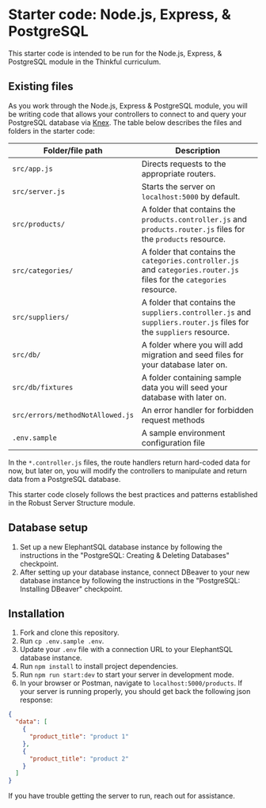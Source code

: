 # Starter code: Node.js, Express, & PostgreSQL

This starter code is intended to be run for the Node.js, Express, & PostgreSQL module in the Thinkful curriculum.

## Existing files

As you work through the Node.js, Express & PostgreSQL module, you will be writing code that allows your controllers to connect to and query your PostgreSQL database via [Knex](http://knexjs.org/). The table below describes the files and folders in the starter code:

| Folder/file path                 | Description                                                                                                           |
| -------------------------------- | --------------------------------------------------------------------------------------------------------------------- |
| `src/app.js`                     | Directs requests to the appropriate routers.                                                                          |
| `src/server.js`                  | Starts the server on `localhost:5000` by default.                                                                     |
| `src/products/`                  | A folder that contains the `products.controller.js` and `products.router.js` files for the `products` resource.       |
| `src/categories/`                | A folder that contains the `categories.controller.js` and `categories.router.js` files for the `categories` resource. |
| `src/suppliers/`                 | A folder that contains the `suppliers.controller.js` and `suppliers.router.js` files for the `suppliers` resource.    |
| `src/db/`                        | A folder where you will add migration and seed files for your database later on.                                      |
| `src/db/fixtures`                | A folder containing sample data you will seed your database with later on.                                            |
| `src/errors/methodNotAllowed.js` | An error handler for forbidden request methods                                                                        |
| `.env.sample`                    | A sample environment configuration file                                                                               |

In the `*.controller.js` files, the route handlers return hard-coded data for now, but later on, you will modify the controllers to manipulate and return data from a PostgreSQL database.

This starter code closely follows the best practices and patterns established in the Robust Server Structure module.

## Database setup

1. Set up a new ElephantSQL database instance by following the instructions in the "PostgreSQL: Creating & Deleting Databases" checkpoint.
1. After setting up your database instance, connect DBeaver to your new database instance by following the instructions in the "PostgreSQL: Installing DBeaver" checkpoint.

## Installation

1. Fork and clone this repository.
1. Run `cp .env.sample .env`.
1. Update your `.env` file with a connection URL to your ElephantSQL database instance.
1. Run `npm install` to install project dependencies.
1. Run `npm run start:dev` to start your server in development mode.
1. In your browser or Postman, navigate to `localhost:5000/products`. If your server is running properly, you should get back the following json response:

```json
{
  "data": [
    {
      "product_title": "product 1"
    },
    {
      "product_title": "product 2"
    }
  ]
}
```

If you have trouble getting the server to run, reach out for assistance.
